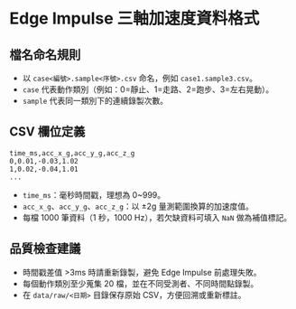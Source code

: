 ﻿# Edge Impulse 三軸加速度資料格式

## 檔名命名規則
- 以 `case<編號>.sample<序號>.csv` 命名，例如 `case1.sample3.csv`。
- `case` 代表動作類別（例如：0=靜止、1=走路、2=跑步、3=左右晃動）。
- `sample` 代表同一類別下的連續錄製次數。

## CSV 欄位定義
```
time_ms,acc_x_g,acc_y_g,acc_z_g
0,0.01,-0.03,1.02
1,0.02,-0.04,1.01
...
```
- `time_ms`：毫秒時間戳，理想為 0~999。
- `acc_x_g`、`acc_y_g`、`acc_z_g`：以 ±2g 量測範圍換算的加速度值。
- 每檔 1000 筆資料（1 秒，1000 Hz），若欠缺資料可填入 `NaN` 做為補值標記。

## 品質檢查建議
- 時間戳差值 >3ms 時請重新錄製，避免 Edge Impulse 前處理失敗。
- 每個動作類別至少蒐集 20 檔，並在不同受測者、不同時間點錄製。
- 在 `data/raw/<日期>` 目錄保存原始 CSV，方便回溯或重新標註。
